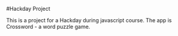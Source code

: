 #Hackday Project

This is a project for a Hackday during javascript course. The app is Crossword - a word puzzle game.
